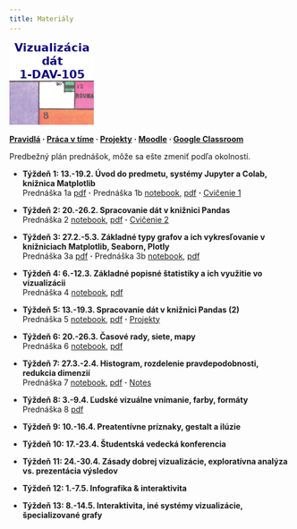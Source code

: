 ```yaml
---
title: Materiály
---
```


![logo](./img/Logo.png)

**[Pravidlá](./Rules.md) · [Práca v tíme](./Groups.md) · [Projekty](./Projects.md) · [Moodle](https://moodle.uniba.sk/course/view.php?id=3421) · [Google Classroom](https://classroom.google.com)**

Predbežný plán prednášok, môže sa ešte zmeniť podľa okolností.

* **Týždeň 1: 13.-19.2. Úvod do predmetu, systémy Jupyter a Colab, knižnica Matplotlib**<br>Prednáška 1a [pdf](./pdf/L01a_visualization_history.pdf) **·** Prednáška 1b [notebook](https://colab.research.google.com/github/bbrejova/viz//blob/master/notebooks/L01b_Jupyter_Colab_Matplotlib.ipynb), [pdf](./pdf/L01b_Jupyter_Colab_Matplotlib.pdf) **·** [Cvičenie 1](./Tutorial1.md)

* **Týždeň 2: 20.-26.2. Spracovanie dát v knižnici Pandas**<br>
Prednáška 2 [notebook](https://colab.research.google.com/github/bbrejova/viz//blob/master/notebooks/L02_Processing_Pandas.ipynb), [pdf](./pdf/L02_Processing_Pandas.pdf) **·** [Cvičenie 2](./Tutorial2.md)


* **Týždeň 3: 27.2.-5.3. Základné typy grafov a ich vykresľovanie v knižniciach Matplotlib, Seaborn, Plotly**<br>Prednáška 3a [pdf](./pdf/L03a_Plot_types.pdf)  **·**  Prednáška 3b [notebook](https://colab.research.google.com/github/bbrejova/viz/blob/master/notebooks/L03b_Plot_types.ipynb), [pdf](./pdf/L03b_Plot_types.pdf)


* **Týždeň 4: 6.-12.3. Základné popisné štatistiky a ich využitie vo vizualizácii**<br>Prednáška 4 [notebook](https://colab.research.google.com/github/bbrejova/viz/blob/master/notebooks/L04_Summary_statistics.ipynb), [pdf](./pdf/L04_Summary_statistics.pdf)

* **Týždeň 5: 13.-19.3. Spracovanie dát v knižnici Pandas (2)**<br>Prednáška 5 [notebook](https://colab.research.google.com/github/bbrejova/viz/blob/master/notebooks/L05_Pandas_2.ipynb), [pdf](./pdf/L05_Pandas_2.pdf) **·** [Projekty](./Projects.md)

* **Týždeň 6: 20.-26.3. Časové rady, siete, mapy**<br>Prednáška 6 [notebook](https://colab.research.google.com/github/bbrejova/viz/blob/master/notebooks/L06_Maps_etc.ipynb), [pdf](./pdf/L06_Maps_etc.pdf)

* **Týždeň 7: 27.3.-2.4. Histogram, rozdelenie pravdepodobnosti, redukcia dimenzií**<br>Prednáška 7 [notebook](https://colab.research.google.com/github/bbrejova/viz/blob/master/notebooks/L07_More_statistics.ipynb), [pdf](./pdf/L07_More_statistics.pdf) **·** [Notes](./L07-notes.md)

* **Týždeň 8: 3.-9.4. Ľudské vizuálne vnímanie, farby, formáty**<br>
Prednáška 8 [pdf](./pdf/L08_Perception_colors.pdf)


* **Týždeň 9: 10.-16.4. Preatentívne príznaky, gestalt a ilúzie**
<!--
| Prednáška 9 [https://youtu.be/N1DzdUK39wU video] {{Dot}} [https://drive.google.com/file/d/1T5wClkDjxQAeJObHa03-8NWFYQdpokBA/view?usp=sharing notebook], [https://drive.google.com/file/d/1VsAxQ6sOjSX5etVsoBmfC1K7uVvKQMnD/view?usp=sharing pdf]
-->

* **Týždeň 10: 17.-23.4. Študentská vedecká konferencia**

* **Týždeň 11: 24.-30.4. Zásady dobrej vizualizácie, exploratívna analýza vs. prezentácia výsledov**
<!--
| Prednáška 10a [https://youtu.be/UV6TMjrr5x0 video] {{Dot}} [https://drive.google.com/file/d/1d7LtY4VJ5HEdHDmsQy073bognLn8HXrE/view?usp=sharing pdf] {{Dot}} Prednáška 10b [https://youtu.be/MY9VPR6zp1Q video] {{Dot}} [https://drive.google.com/file/d/1OvYhCBmDWLCoAtTJw2EsECZJho3_3uT4/view?usp=sharing notebook], [https://drive.google.com/file/d/1ABqT3F3u3usAJiIfdp4EoRuZXcPH42T_/view?usp=sharing pdf] 
-->

* **Týždeň 12: 1.-7.5. Infografika & interaktivita**
<!--
| Prednáška 11 [https://youtu.be/Zku7ySVZjKI video] {{Dot}} [https://drive.google.com/file/d/1XhWR1dVTlahEtUYlAffukp5c6O5yfCFX/view?usp=sharing pdf] 
-->

* **Týždeň 13: 8.-14.5. Interaktivita, iné systémy vizualizácie, špecializované grafy**
<!--
| Prednáška 12 [https://youtu.be/yW-qopCn5fw video] [https://colab.research.google.com/drive/1u6l_WNiC21tVUj2CM7VFoTkHWIhOvv4e?usp=sharing notebook] [https://drive.google.com/file/d/1PTJGCILUFeLrGGENm4dpuwWz7XxZWJgh/view?usp=sharing pdf] {{Dot}}  [[Skúška]]
-->
